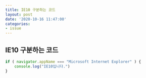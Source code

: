 ```yaml
---
title: IE10 구분하는 코드
layout: post
date: '2020-10-16 11:47:00'
categories:
- issue
---
```


## IE10 구분하는 코드

```javascript
if ( navigator.appName === "Microsoft Internet Explorer" ) {
    console.log("IE10입니다.")
}
```